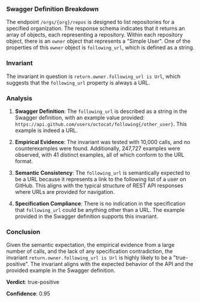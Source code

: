 ### Swagger Definition Breakdown
The endpoint `/orgs/{org}/repos` is designed to list repositories for a specified organization. The response schema indicates that it returns an array of objects, each representing a repository. Within each repository object, there is an `owner` object that represents a "Simple User". One of the properties of this `owner` object is `following_url`, which is defined as a string.

### Invariant
The invariant in question is `return.owner.following_url is Url`, which suggests that the `following_url` property is always a URL.

### Analysis
1. **Swagger Definition**: The `following_url` is described as a string in the Swagger definition, with an example value provided: `https://api.github.com/users/octocat/following{/other_user}`. This example is indeed a URL.

2. **Empirical Evidence**: The invariant was tested with 10,000 calls, and no counterexamples were found. Additionally, 247,727 examples were observed, with 41 distinct examples, all of which conform to the URL format.

3. **Semantic Consistency**: The `following_url` is semantically expected to be a URL because it represents a link to the following list of a user on GitHub. This aligns with the typical structure of REST API responses where URLs are provided for navigation.

4. **Specification Compliance**: There is no indication in the specification that `following_url` could be anything other than a URL. The example provided in the Swagger definition supports this invariant.

### Conclusion
Given the semantic expectation, the empirical evidence from a large number of calls, and the lack of any specification contradiction, the invariant `return.owner.following_url is Url` is highly likely to be a "true-positive". The invariant aligns with the expected behavior of the API and the provided example in the Swagger definition.

**Verdict**: true-positive

**Confidence**: 0.95
